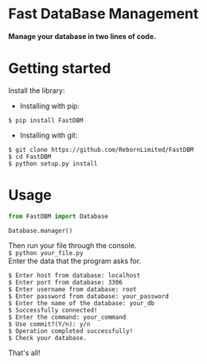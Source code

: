 # Fast DataBase Management
#### Manage your database in two lines of code.

# Getting started
Install the library:
<ul>
	<li>Installing with pip:</li>
</ul>

```$ pip install FastDBM```

<ul>
	<li>Installing with git:</li>
</ul>

```
$ git clone https://github.com/RebornLimited/FastDBM
$ cd FastDBM
$ python setup.py install
```

# Usage
```python
from FastDBM import Database

Database.manager()
```
Then run your file through the console.<br>
```$ python your_file.py```<br>
Enter the data that the program asks for.<br>
```
$ Enter host from database: localhost
$ Enter port from database: 3306
$ Enter username from database: root
$ Enter password from database: your_password
$ Enter the name of the database: your_db
$ Successfully connected!
$ Enter the command: your_command
$ Use commit?(Y/n): y/n
$ Operation completed successfully!
$ Check your database.
```
That's all!
